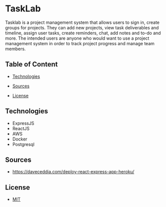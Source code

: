 # TaskLab

Tasklab is a project management system that allows users to sign in, create groups for projects. They can
add new projects, view task deliverables and timeline, assign user tasks, create reminders, chat,
add notes and to-do and more. The intended users are anyone who would want to use a project
management system in order to track project progress and manage team members.

## Table of Content
* [Technologies](#technologies)

*  [Sources](#sources)

*  [License](#license)

## <div id="technologies"> Technologies </div>

  * ExpressJS
  * ReactJS
  * AWS
  * Docker
  * Postgresql
  

## <div id="sources"> Sources </div>

  * https://daveceddia.com/deploy-react-express-app-heroku/

## <div id="license"> License </div>

  

+  [MIT](https://choosealicense.com/licenses/mit/)